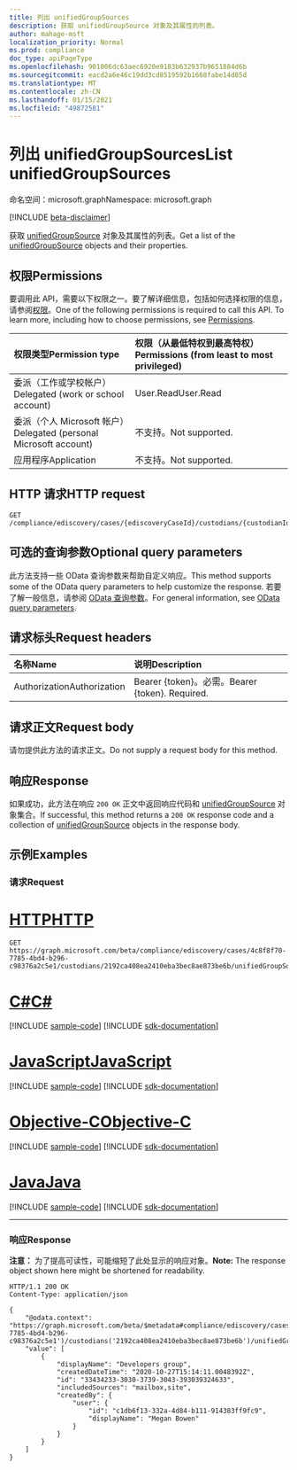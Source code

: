 ```yaml
---
title: 列出 unifiedGroupSources
description: 获取 unifiedGroupSource 对象及其属性的列表。
author: mahage-msft
localization_priority: Normal
ms.prod: compliance
doc_type: apiPageType
ms.openlocfilehash: 901006dc63aec6920e9183b632937b9651884d6b
ms.sourcegitcommit: eacd2a6e46c19dd3cd8519592b1668fabe14d85d
ms.translationtype: MT
ms.contentlocale: zh-CN
ms.lasthandoff: 01/15/2021
ms.locfileid: "49872581"
---
```

# <a name="list-unifiedgroupsources"></a><span data-ttu-id="ec97b-103">列出 unifiedGroupSources</span><span class="sxs-lookup"><span data-stu-id="ec97b-103">List unifiedGroupSources</span></span>

<span data-ttu-id="ec97b-104">命名空间：microsoft.graph</span><span class="sxs-lookup"><span data-stu-id="ec97b-104">Namespace: microsoft.graph</span></span>

[!INCLUDE [beta-disclaimer](../../includes/beta-disclaimer.md)]

<span data-ttu-id="ec97b-105">获取 [unifiedGroupSource](../resources/unifiedgroupsource.md) 对象及其属性的列表。</span><span class="sxs-lookup"><span data-stu-id="ec97b-105">Get a list of the [unifiedGroupSource](../resources/unifiedgroupsource.md) objects and their properties.</span></span>

## <a name="permissions"></a><span data-ttu-id="ec97b-106">权限</span><span class="sxs-lookup"><span data-stu-id="ec97b-106">Permissions</span></span>

<span data-ttu-id="ec97b-p101">要调用此 API，需要以下权限之一。要了解详细信息，包括如何选择权限的信息，请参阅[权限](/graph/permissions-reference)。</span><span class="sxs-lookup"><span data-stu-id="ec97b-p101">One of the following permissions is required to call this API. To learn more, including how to choose permissions, see [Permissions](/graph/permissions-reference).</span></span>

|<span data-ttu-id="ec97b-109">权限类型</span><span class="sxs-lookup"><span data-stu-id="ec97b-109">Permission type</span></span>|<span data-ttu-id="ec97b-110">权限（从最低特权到最高特权）</span><span class="sxs-lookup"><span data-stu-id="ec97b-110">Permissions (from least to most privileged)</span></span>|
|:---|:---|
|<span data-ttu-id="ec97b-111">委派（工作或学校帐户）</span><span class="sxs-lookup"><span data-stu-id="ec97b-111">Delegated (work or school account)</span></span>|<span data-ttu-id="ec97b-112">User.Read</span><span class="sxs-lookup"><span data-stu-id="ec97b-112">User.Read</span></span>|
|<span data-ttu-id="ec97b-113">委派（个人 Microsoft 帐户）</span><span class="sxs-lookup"><span data-stu-id="ec97b-113">Delegated (personal Microsoft account)</span></span>|<span data-ttu-id="ec97b-114">不支持。</span><span class="sxs-lookup"><span data-stu-id="ec97b-114">Not supported.</span></span>|
|<span data-ttu-id="ec97b-115">应用程序</span><span class="sxs-lookup"><span data-stu-id="ec97b-115">Application</span></span>|<span data-ttu-id="ec97b-116">不支持。</span><span class="sxs-lookup"><span data-stu-id="ec97b-116">Not supported.</span></span>|

## <a name="http-request"></a><span data-ttu-id="ec97b-117">HTTP 请求</span><span class="sxs-lookup"><span data-stu-id="ec97b-117">HTTP request</span></span>

<!-- {
  "blockType": "ignored"
}
-->

``` http
GET /compliance/ediscovery/cases/{ediscoveryCaseId}/custodians/{custodianId}/unifiedGroupSources
```

## <a name="optional-query-parameters"></a><span data-ttu-id="ec97b-118">可选的查询参数</span><span class="sxs-lookup"><span data-stu-id="ec97b-118">Optional query parameters</span></span>

<span data-ttu-id="ec97b-119">此方法支持一些 OData 查询参数来帮助自定义响应。</span><span class="sxs-lookup"><span data-stu-id="ec97b-119">This method supports some of the OData query parameters to help customize the response.</span></span> <span data-ttu-id="ec97b-120">若要了解一般信息，请参阅 [OData 查询参数](/graph/query-parameters)。</span><span class="sxs-lookup"><span data-stu-id="ec97b-120">For general information, see [OData query parameters](/graph/query-parameters).</span></span>

## <a name="request-headers"></a><span data-ttu-id="ec97b-121">请求标头</span><span class="sxs-lookup"><span data-stu-id="ec97b-121">Request headers</span></span>

|<span data-ttu-id="ec97b-122">名称</span><span class="sxs-lookup"><span data-stu-id="ec97b-122">Name</span></span>|<span data-ttu-id="ec97b-123">说明</span><span class="sxs-lookup"><span data-stu-id="ec97b-123">Description</span></span>|
|:---|:---|
|<span data-ttu-id="ec97b-124">Authorization</span><span class="sxs-lookup"><span data-stu-id="ec97b-124">Authorization</span></span>|<span data-ttu-id="ec97b-p103">Bearer {token}。必需。</span><span class="sxs-lookup"><span data-stu-id="ec97b-p103">Bearer {token}. Required.</span></span>|

## <a name="request-body"></a><span data-ttu-id="ec97b-127">请求正文</span><span class="sxs-lookup"><span data-stu-id="ec97b-127">Request body</span></span>

<span data-ttu-id="ec97b-128">请勿提供此方法的请求正文。</span><span class="sxs-lookup"><span data-stu-id="ec97b-128">Do not supply a request body for this method.</span></span>

## <a name="response"></a><span data-ttu-id="ec97b-129">响应</span><span class="sxs-lookup"><span data-stu-id="ec97b-129">Response</span></span>

<span data-ttu-id="ec97b-130">如果成功，此方法在响应 `200 OK` 正文中返回响应代码和 [unifiedGroupSource](../resources/unifiedgroupsource.md) 对象集合。</span><span class="sxs-lookup"><span data-stu-id="ec97b-130">If successful, this method returns a `200 OK` response code and a collection of [unifiedGroupSource](../resources/unifiedgroupsource.md) objects in the response body.</span></span>

## <a name="examples"></a><span data-ttu-id="ec97b-131">示例</span><span class="sxs-lookup"><span data-stu-id="ec97b-131">Examples</span></span>

### <a name="request"></a><span data-ttu-id="ec97b-132">请求</span><span class="sxs-lookup"><span data-stu-id="ec97b-132">Request</span></span>


# <a name="http"></a>[<span data-ttu-id="ec97b-133">HTTP</span><span class="sxs-lookup"><span data-stu-id="ec97b-133">HTTP</span></span>](#tab/http)
<!-- {
  "blockType": "request",
  "name": "get_unifiedgroupsource"
}
-->

``` http
GET https://graph.microsoft.com/beta/compliance/ediscovery/cases/4c8f8f70-7785-4bd4-b296-c98376a2c5e1/custodians/2192ca408ea2410eba3bec8ae873be6b/unifiedGroupSources
```
# <a name="c"></a>[<span data-ttu-id="ec97b-134">C#</span><span class="sxs-lookup"><span data-stu-id="ec97b-134">C#</span></span>](#tab/csharp)
[!INCLUDE [sample-code](../includes/snippets/csharp/get-unifiedgroupsource-csharp-snippets.md)]
[!INCLUDE [sdk-documentation](../includes/snippets/snippets-sdk-documentation-link.md)]

# <a name="javascript"></a>[<span data-ttu-id="ec97b-135">JavaScript</span><span class="sxs-lookup"><span data-stu-id="ec97b-135">JavaScript</span></span>](#tab/javascript)
[!INCLUDE [sample-code](../includes/snippets/javascript/get-unifiedgroupsource-javascript-snippets.md)]
[!INCLUDE [sdk-documentation](../includes/snippets/snippets-sdk-documentation-link.md)]

# <a name="objective-c"></a>[<span data-ttu-id="ec97b-136">Objective-C</span><span class="sxs-lookup"><span data-stu-id="ec97b-136">Objective-C</span></span>](#tab/objc)
[!INCLUDE [sample-code](../includes/snippets/objc/get-unifiedgroupsource-objc-snippets.md)]
[!INCLUDE [sdk-documentation](../includes/snippets/snippets-sdk-documentation-link.md)]

# <a name="java"></a>[<span data-ttu-id="ec97b-137">Java</span><span class="sxs-lookup"><span data-stu-id="ec97b-137">Java</span></span>](#tab/java)
[!INCLUDE [sample-code](../includes/snippets/java/get-unifiedgroupsource-java-snippets.md)]
[!INCLUDE [sdk-documentation](../includes/snippets/snippets-sdk-documentation-link.md)]

---


### <a name="response"></a><span data-ttu-id="ec97b-138">响应</span><span class="sxs-lookup"><span data-stu-id="ec97b-138">Response</span></span>

<span data-ttu-id="ec97b-139">**注意：** 为了提高可读性，可能缩短了此处显示的响应对象。</span><span class="sxs-lookup"><span data-stu-id="ec97b-139">**Note:** The response object shown here might be shortened for readability.</span></span>
<!-- {
  "blockType": "response",
  "truncated": true,
  "@odata.type": "Collection(microsoft.graph.unifiedGroupSource)"
}
-->

``` http
HTTP/1.1 200 OK
Content-Type: application/json

{
    "@odata.context": "https://graph.microsoft.com/beta/$metadata#compliance/ediscovery/cases('4c8f8f70-7785-4bd4-b296-c98376a2c5e1')/custodians('2192ca408ea2410eba3bec8ae873be6b')/unifiedGroupSources",
    "value": [
        {
            "displayName": "Developers group",
            "createdDateTime": "2020-10-27T15:14:11.0048392Z",
            "id": "33434233-3030-3739-3043-393039324633",
            "includedSources": "mailbox,site",
            "createdBy": {
                "user": {
                    "id": "c1db6f13-332a-4d84-b111-914383ff9fc9",
                    "displayName": "Megan Bowen"
                }
            }
        }
    ]
}
```
